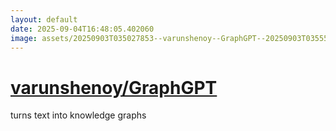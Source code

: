 ```yaml
---
layout: default
date: 2025-09-04T16:48:05.402060
image: assets/20250903T035027853--varunshenoy--GraphGPT--20250903T035555107--cropped.png
---
```


# [varunshenoy/GraphGPT](https://github.com/varunshenoy/GraphGPT)

turns text into knowledge graphs
